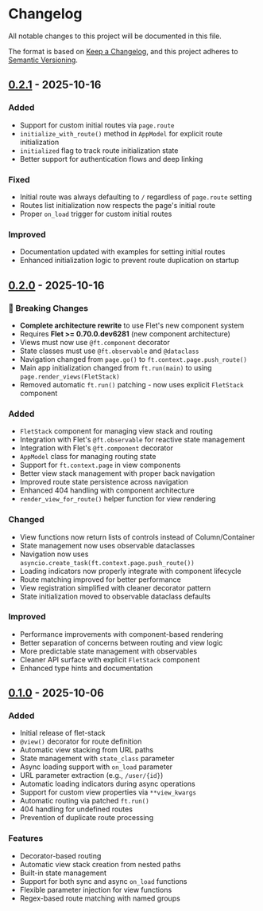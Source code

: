 # Changelog

All notable changes to this project will be documented in this file.

The format is based on [Keep a Changelog](https://keepachangelog.com/en/1.0.0/),
and this project adheres to [Semantic Versioning](https://semver.org/spec/v2.0.0.html).

## [0.2.1] - 2025-10-16

### Added
- Support for custom initial routes via `page.route`
- `initialize_with_route()` method in `AppModel` for explicit route initialization
- `initialized` flag to track route initialization state
- Better support for authentication flows and deep linking

### Fixed
- Initial route was always defaulting to `/` regardless of `page.route` setting
- Routes list initialization now respects the page's initial route
- Proper `on_load` trigger for custom initial routes

### Improved
- Documentation updated with examples for setting initial routes
- Enhanced initialization logic to prevent route duplication on startup

## [0.2.0] - 2025-10-16

### 🚨 Breaking Changes
- **Complete architecture rewrite** to use Flet's new component system
- Requires **Flet >= 0.70.0.dev6281** (new component architecture)
- Views must now use `@ft.component` decorator
- State classes must use `@ft.observable` and `@dataclass`
- Navigation changed from `page.go()` to `ft.context.page.push_route()`
- Main app initialization changed from `ft.run(main)` to using `page.render_views(FletStack)`
- Removed automatic `ft.run()` patching - now uses explicit `FletStack` component

### Added
- `FletStack` component for managing view stack and routing
- Integration with Flet's `@ft.observable` for reactive state management
- Integration with Flet's `@ft.component` decorator
- `AppModel` class for managing routing state
- Support for `ft.context.page` in view components
- Better view stack management with proper back navigation
- Improved route state persistence across navigation
- Enhanced 404 handling with component architecture
- `render_view_for_route()` helper function for view rendering

### Changed
- View functions now return lists of controls instead of Column/Container
- State management now uses observable dataclasses
- Navigation now uses `asyncio.create_task(ft.context.page.push_route())`
- Loading indicators now properly integrate with component lifecycle
- Route matching improved for better performance
- View registration simplified with cleaner decorator pattern
- State initialization moved to observable dataclass defaults

### Improved
- Performance improvements with component-based rendering
- Better separation of concerns between routing and view logic
- More predictable state management with observables
- Cleaner API surface with explicit `FletStack` component
- Enhanced type hints and documentation

## [0.1.0] - 2025-10-06

### Added
- Initial release of flet-stack
- `@view()` decorator for route definition
- Automatic view stacking from URL paths
- State management with `state_class` parameter
- Async loading support with `on_load` parameter
- URL parameter extraction (e.g., `/user/{id}`)
- Automatic loading indicators during async operations
- Support for custom view properties via `**view_kwargs`
- Automatic routing via patched `ft.run()`
- 404 handling for undefined routes
- Prevention of duplicate route processing

### Features
- Decorator-based routing
- Automatic view stack creation from nested paths
- Built-in state management
- Support for both sync and async `on_load` functions
- Flexible parameter injection for view functions
- Regex-based route matching with named groups

[0.2.1]: https://github.com/fasilwdr/flet-stack/releases/tag/v0.2.1
[0.2.0]: https://github.com/fasilwdr/flet-stack/releases/tag/v0.2.0
[0.1.0]: https://github.com/fasilwdr/flet-stack/releases/tag/v0.1.0